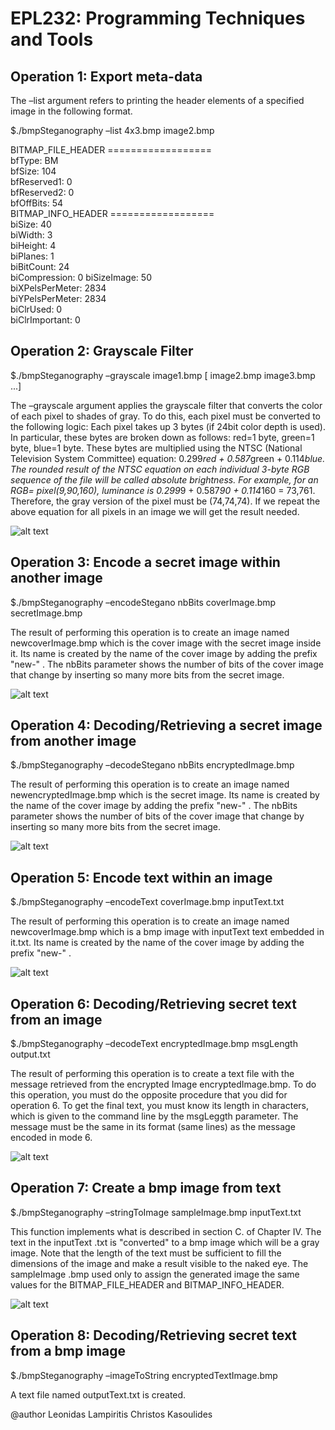 # EPL232: Programming Techniques and Tools

## Operation 1: Export meta-data
The –list argument refers to printing the header elements of a specified image in the following format.

$./bmpSteganography –list 4x3.bmp image2.bmp 

BITMAP_FILE_HEADER ================== <br />
bfType: BM <br />
bfSize: 104 <br />
bfReserved1: 0 <br />
bfReserved2: 0 <br />
bfOffBits: 54 <br />
BITMAP_INFO_HEADER ================== <br />
biSize: 40 <br />
biWidth: 3 <br />
biHeight: 4 <br />
biPlanes: 1 <br />
biBitCount: 24 <br />
biCompression: 0 biSizeImage: 50 <br />
biXPelsPerMeter: 2834 <br />
biYPelsPerMeter: 2834 <br />
biClrUsed: 0 <br />
biClrImportant: 0 <br />

## Operation 2: Grayscale Filter 
$./bmpSteganography –grayscale image1.bmp [ image2.bmp image3.bmp ...] 

The –grayscale argument applies the grayscale filter that converts the color of each pixel to shades of gray. To do this, each pixel must be converted to the following logic: Each pixel takes up 3 bytes (if 24bit color depth is used). In particular, these bytes are broken down as follows: red=1 byte, green=1 byte, blue=1 byte. These bytes are multiplied using the NTSC (National Television System Committee) equation: 0.299*red + 0.587*green + 0.114*blue. The rounded result of the NTSC equation on each individual 3-byte RGB sequence of the file will be called absolute brightness. For example, for an RGB= pixel(9,90,160), luminance is 0.299*9 + 0.587*90 + 0.114*160 = 73,761. Therefore, the gray version of the pixel must be (74,74,74). If we repeat the above equation for all pixels in an image we will get the result needed.

![alt text](https://i.imgur.com/roZPOsi.png)

## Operation 3: Encode a secret image within another image
$./bmpSteganography –encodeStegano nbBits coverImage.bmp secretImage.bmp 

The result of performing this operation is to create an image named newcoverImage.bmp which is the cover image with the secret image inside it. Its name is created by the name of the cover image by adding the prefix "new-" . The nbBits parameter shows the number of bits of the cover image that change by inserting so many more bits from the secret image.

![alt text](https://i.imgur.com/GPB7E20.png)

## Operation 4: Decoding/Retrieving a secret image from another image
$./bmpSteganography –decodeStegano nbBits encryptedImage.bmp 

The result of performing this operation is to create an image named newencryptedImage.bmp which is the secret image. Its name is created by the name of the cover image by adding the prefix "new-" . The nbBits parameter shows the number of bits of the cover image that change by inserting so many more bits from the secret image. 

![alt text](https://i.imgur.com/ZFrumMk.png)

## Operation 5: Encode text within an image
$./bmpSteganography –encodeText coverImage.bmp inputText.txt 

The result of performing this operation is to create an image named newcoverImage.bmp which is a bmp image with inputText text embedded in it.txt. Its name is created by the name of the cover image by adding the prefix "new-" .

![alt text](https://i.imgur.com/oavDjho.png)

## Operation 6: Decoding/Retrieving secret text from an image
$./bmpSteganography –decodeText encryptedImage.bmp msgLength output.txt 

 The result of performing this operation is to create a text file with the message retrieved from the encrypted Image encryptedImage.bmp. To do this operation, you must do the opposite procedure that you did for operation 6. To get the final text, you must know its length in characters, which is given to the command line by the msgLeggth parameter. The message must be the same in its format (same lines) as the message encoded in mode 6.
 
![alt text](https://i.imgur.com/z40EzEC.png)

## Operation 7: Create a bmp image from text
$./bmpSteganography –stringToImage sampleImage.bmp inputText.txt

This function implements what is described in section C. of Chapter IV. The text in the inputText .txt is "converted" to a bmp image which will be a gray image. Note that the length of the text must be sufficient to fill the dimensions of the image and make a result visible to the naked eye. The sampleImage .bmp used only to assign the generated image the same values for the BITMAP_FILE_HEADER and BITMAP_INFO_HEADER.

![alt text](https://i.imgur.com/ztYmvre.png)

## Operation 8: Decoding/Retrieving secret text from a bmp image 
$./bmpSteganography –imageToString encryptedTextImage.bmp

A text file named outputText.txt is created.

@author Leonidas Lampiritis Christos Kasoulides


